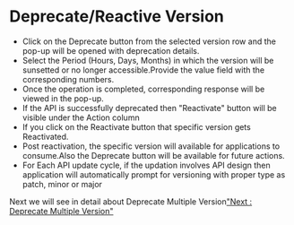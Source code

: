 Deprecate/Reactive Version
==========================

-   Click on the Deprecate button from the selected version row and the
    pop-up will be opened with deprecation details.
-   Select the Period (Hours, Days, Months) in which the version will be
    sunsetted or no longer accessible.Provide the value field with the
    corresponding numbers.
-   Once the operation is completed, corresponding response will be
    viewed in the pop-up.
-   If the API is successfully deprecated then "Reactivate" button will
    be visible under the Action column
-   If you click on the Reactivate button that specific version gets
    Reactivated.
-   Post reactivation, the specific version will available for
    applications to consume.Also the Deprecate button will be available
    for future actions.
-   For Each API update cycle, if the updation involves API design then
    application will automatically prompt for versioning with proper
    type as patch, minor or major

Next we will see in detail about Deprecate Multiple Version["Next :
Deprecate Multiple Version"](deprecate_multiple_versions)
